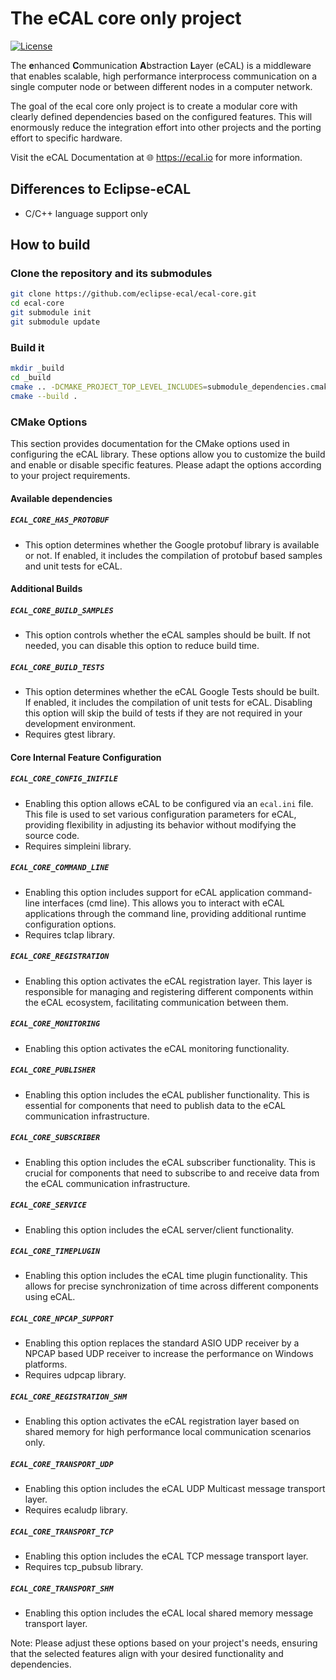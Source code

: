 
# The eCAL core only project

[![License](https://img.shields.io/github/license/continental/ecal.svg?style=flat)](LICENSE.txt)

The **e**nhanced **C**ommunication **A**bstraction **L**ayer (eCAL) is a middleware that enables scalable, high performance interprocess communication on a single computer node or between different nodes in a computer network. 

The goal of the ecal core only project is to create a modular core with clearly defined dependencies based on the configured features. This will enormously reduce the integration effort into other projects and the porting effort to specific hardware.

Visit the eCAL Documentation at 🌐 https://ecal.io for more information.

## Differences to Eclipse-eCAL
  - C/C++ language support only

## How to build

### Clone the repository and its submodules

```bash
git clone https://github.com/eclipse-ecal/ecal-core.git
cd ecal-core
git submodule init
git submodule update
```

### Build it

```bash
mkdir _build
cd _build
cmake .. -DCMAKE_PROJECT_TOP_LEVEL_INCLUDES=submodule_dependencies.cmake
cmake --build .
```

### CMake Options

This section provides documentation for the CMake options used in configuring the eCAL library. These options allow you to customize the build and enable or disable specific features. Please adapt the options according to your project requirements.

#### Available dependencies

##### `ECAL_CORE_HAS_PROTOBUF`
- This option determines whether the Google protobuf library is available or not. If enabled, it includes the compilation of protobuf based samples and unit tests for eCAL.

#### Additional Builds

##### `ECAL_CORE_BUILD_SAMPLES`
- This option controls whether the eCAL samples should be built. If not needed, you can disable this option to reduce build time.

##### `ECAL_CORE_BUILD_TESTS`
- This option determines whether the eCAL Google Tests should be built. If enabled, it includes the compilation of unit tests for eCAL. Disabling this option will skip the build of tests if they are not required in your development environment.
- Requires gtest library.

#### Core Internal Feature Configuration

##### `ECAL_CORE_CONFIG_INIFILE`
- Enabling this option allows eCAL to be configured via an `ecal.ini` file. This file is used to set various configuration parameters for eCAL, providing flexibility in adjusting its behavior without modifying the source code.
- Requires simpleini library.

##### `ECAL_CORE_COMMAND_LINE`
- Enabling this option includes support for eCAL application command-line interfaces (cmd line). This allows you to interact with eCAL applications through the command line, providing additional runtime configuration options.
- Requires tclap library.

##### `ECAL_CORE_REGISTRATION`
- Enabling this option activates the eCAL registration layer. This layer is responsible for managing and registering different components within the eCAL ecosystem, facilitating communication between them.

##### `ECAL_CORE_MONITORING`
- Enabling this option activates the eCAL monitoring functionality.

##### `ECAL_CORE_PUBLISHER`
- Enabling this option includes the eCAL publisher functionality. This is essential for components that need to publish data to the eCAL communication infrastructure.

##### `ECAL_CORE_SUBSCRIBER`
- Enabling this option includes the eCAL subscriber functionality. This is crucial for components that need to subscribe to and receive data from the eCAL communication infrastructure.

##### `ECAL_CORE_SERVICE`
- Enabling this option includes the eCAL server/client functionality.

##### `ECAL_CORE_TIMEPLUGIN`
- Enabling this option includes the eCAL time plugin functionality. This allows for precise synchronization of time across different components using eCAL.

##### `ECAL_CORE_NPCAP_SUPPORT`
- Enabling this option replaces the standard ASIO UDP receiver by a NPCAP based UDP receiver to increase the performance on Windows platforms.
- Requires udpcap library.

##### `ECAL_CORE_REGISTRATION_SHM`
- Enabling this option activates the eCAL registration layer based on shared memory for high performance local communication scenarios only.

##### `ECAL_CORE_TRANSPORT_UDP`
- Enabling this option includes the eCAL UDP Multicast message transport layer.
- Requires ecaludp library.

##### `ECAL_CORE_TRANSPORT_TCP`
- Enabling this option includes the eCAL TCP message transport layer.
- Requires tcp_pubsub library.

##### `ECAL_CORE_TRANSPORT_SHM`
- Enabling this option includes the eCAL local shared memory message transport layer.

Note: Please adjust these options based on your project's needs, ensuring that the selected features align with your desired functionality and dependencies.
